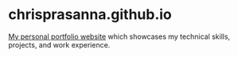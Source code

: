 # chrisprasanna.github.io
[My personal portfolio website](chrisprasanna.github.io) which showcases my technical skills, projects, and work experience. 

